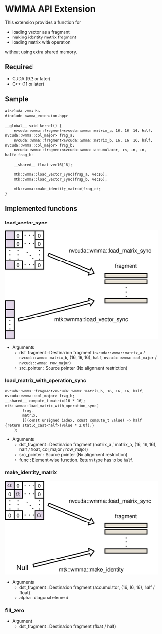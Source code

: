 # WMMA API Extension
This extension provides a function for
- loading vector as a fragment
- making identity matrix fragment
- loading matrix with operation

without using extra shared memory.

## Required
- CUDA (9.2 or later)
- C++ (11 or later)

## Sample
```cuda
#include <mma.h>
#include <wmma_extension.hpp>

__global__ void kernel() {
	nvcuda::wmma::fragment<nvcuda::wmma::matrix_a, 16, 16, 16, half, nvcuda::wmma::col_major> frag_a;
	nvcuda::wmma::fragment<nvcuda::wmma::matrix_b, 16, 16, 16, half, nvcuda::wmma::col_major> frag_b;
	nvcuda::wmma::fragment<nvcuda::wmma::accumulator, 16, 16, 16, half> frag_b;

	__shared__ float vec16[16];

	mtk::wmma::load_vector_sync(frag_a, vec16);
	mtk::wmma::load_vector_sync(frag_b, vec16);

	mtk::wmma::make_identity_matrix(frag_c);
}
```

## Implemented functions
### load_vector_sync
![load_matrix](docs/load_vector-en.svg)
- Arguments
  - dst_fragment : Destination fragment (`nvcuda::wmma::matrix_a` / `nvcuda::wmma::matrix_b`, (16, 16, 16), `half`, `nvcuda::wmma::col_major` / `nvcuda::wmma::row_major`)
  - src_pointer  : Source pointer (No alignment restriction)

### load_matrix_with_operation_sync
```cuda
nvcuda::wmma::fragment<nvcuda::wmma::matrix_b, 16, 16, 16, half, nvcuda::wmma::col_major> frag_b;
__shared__ compute_t matrix[16 * 16];
mtk::wmma::load_matrix_with_operation_sync(
		frag,
		matrix,
		[](const unsigned index, const compute_t value) -> half {return static_cast<half>(value * 2.0f);}
	);
```
- Arguments
  - dst_fragment : Destination fragment (matrix_a / matrix_b, (16, 16, 16), half / float, col_major / row_major)
  - src_pointer  : Source pointer (No alignment restriction)
  - func         : Element-wise function. Return type has to be `half`.

### make_identity_matrix
![load_matrix](docs/make_identity-en.svg)
- Arguments
  - dst_fragment : Destination fragment (accumulator, (16, 16, 16), half / float)
  - alpha : diagonal element

### fill_zero
- Argument
  - dst_fragment : Destination fragment (float / half)
